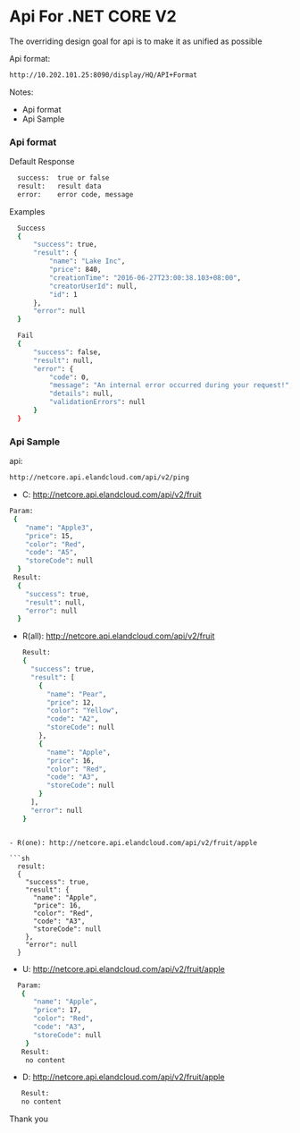 # Api For .NET CORE V2

The overriding design goal for api is to make it as unified as possible

Api format:
```sh
http://10.202.101.25:8090/display/HQ/API+Format
```

Notes:
  - Api format
  - Api Sample

### Api format

Default Response

```sh
  success:	true or false
  result:	result data
  error:	error code, message
```

  Examples
```sh
  Success
  {
      "success": true,
      "result": {
          "name": "Lake Inc",
          "price": 840,
          "creationTime": "2016-06-27T23:00:38.103+08:00",
          "creatorUserId": null,
          "id": 1
      },
      "error": null
  }
```
```sh
  Fail
  {
      "success": false,
      "result": null,
      "error": {
          "code": 0,
          "message": "An internal error occurred during your request!",
          "details": null,
          "validationErrors": null
      }
  }
```


### Api Sample

api:
```sh
http://netcore.api.elandcloud.com/api/v2/ping
```
  - C: http://netcore.api.elandcloud.com/api/v2/fruit
  
  ```sh
  Param:
   {
      "name": "Apple3",
      "price": 15,
      "color": "Red",
      "code": "A5",
      "storeCode": null
    }
   Result:
    {
      "success": true,
      "result": null,
      "error": null
    }
  ```
  
  - R(all): http://netcore.api.elandcloud.com/api/v2/fruit
  
    ```sh
    Result:
    {
      "success": true,
      "result": [
        {
          "name": "Pear",
          "price": 12,
          "color": "Yellow",
          "code": "A2",
          "storeCode": null
        },
        {
          "name": "Apple",
          "price": 16,
          "color": "Red",
          "code": "A3",
          "storeCode": null
        }
      ],
      "error": null
    }
  ```
  
  - R(one): http://netcore.api.elandcloud.com/api/v2/fruit/apple
  
```sh 
    result:
    {
      "success": true,
      "result": {
        "name": "Apple",
        "price": 16,
        "color": "Red",
        "code": "A3",
        "storeCode": null
      },
      "error": null
    }
  ```
  
  - U: http://netcore.api.elandcloud.com/api/v2/fruit/apple
  
```sh
  Param:
   {
      "name": "Apple",
      "price": 17,
      "color": "Red",
      "code": "A3",
      "storeCode": null
    }
   Result:
    no content
  ```
  
  - D: http://netcore.api.elandcloud.com/api/v2/fruit/apple
  
```sh
   Result:
   no content
  ```
  
Thank you















